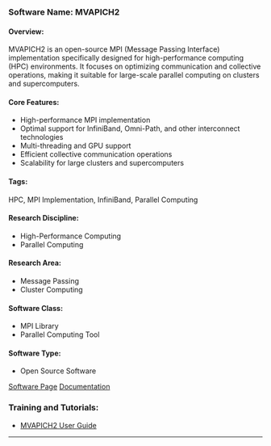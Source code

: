 ### Software Name: MVAPICH2

#### Overview:
MVAPICH2 is an open-source MPI (Message Passing Interface) implementation specifically designed for high-performance computing (HPC) environments. It focuses on optimizing communication and collective operations, making it suitable for large-scale parallel computing on clusters and supercomputers.

#### Core Features:
- High-performance MPI implementation
- Optimal support for InfiniBand, Omni-Path, and other interconnect technologies
- Multi-threading and GPU support
- Efficient collective communication operations
- Scalability for large clusters and supercomputers

#### Tags:
HPC, MPI Implementation, InfiniBand, Parallel Computing

#### Research Discipline:
- High-Performance Computing
- Parallel Computing

#### Research Area:
- Message Passing
- Cluster Computing

#### Software Class:
- MPI Library
- Parallel Computing Tool

#### Software Type:
- Open Source Software

[Software Page](https://mvapich.cse.ohio-state.edu/)
[Documentation](https://mvapich.cse.ohio-state.edu/user-guide/)

### Training and Tutorials:
- [MVAPICH2 User Guide](https://mvapich.cse.ohio-state.edu/user-guide/)
--------------------------------------
